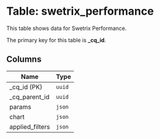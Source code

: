 # Table: swetrix_performance

This table shows data for Swetrix Performance.

The primary key for this table is **_cq_id**.

## Columns

| Name          | Type          |
| ------------- | ------------- |
|_cq_id (PK)|`uuid`|
|_cq_parent_id|`uuid`|
|params|`json`|
|chart|`json`|
|applied_filters|`json`|